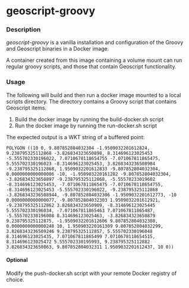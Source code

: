 # geoscript-groovy

### Description
*geoscript-groovy* is a vanilla installation and configuration of the Groovy and Geoscript binaries in a Docker image.

A container created from this image containing a volume mount can run regular groovy scripts, and those that contain Geoscript functionality.

### Usage
The following will build and then run a docker image mounted to a local scripts directory.  The directory contains a Groovy script that contains Geoscript items.
1. Build the docker image by running the build-docker.sh script
2. Run the docker image by running the run-docker.sh script

The expected output is a WKT string of a buffered point:
```
POLYGON ((10 0, 9.807852804032304 -1.9509032201612824, 9.238795325112868 -3.826834323650898, 8.314696123025453 -5.555702330196022, 7.0710678118654755 -7.071067811865475, 5.555702330196023 -8.314696123025453, 3.8268343236508984 -9.238795325112868, 1.9509032201612833 -9.807852804032304, 0.0000000000000006 -10, -1.950903220161282 -9.807852804032304, -3.826834323650897 -9.238795325112868, -5.55570233019602 -8.314696123025453, -7.071067811865475 -7.0710678118654755, -8.314696123025453 -5.555702330196022, -9.238795325112868 -3.8268343236508944, -9.807852804032306 -1.9509032201612773, -10 0.0000000000000077, -9.807852804032303 1.9509032201612921, -9.238795325112862 3.826834323650909, -8.314696123025445 5.555702330196034, -7.071067811865463 7.071067811865487, -5.555702330196008 8.314696123025463, -3.826834323650879 9.238795325112875, -1.9509032201612606 9.807852804032308, 0.0000000000000248 10, 1.950903220161309 9.807852804032299, 3.8268343236509246 9.238795325112857, 5.555702330196048 8.314696123025435, 7.071067811865499 7.0710678118654515, 8.314696123025472 5.555702330195993, 9.238795325112882 3.826834323650863, 9.807852804032311 1.9509032201612437, 10 0))
```

#### Optional
Modify the push-docker.sh script with your remote Docker registry of choice.
